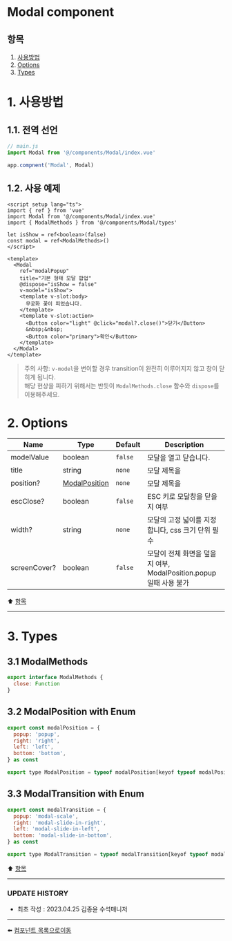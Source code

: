 # Modal component

## 항목

1. [사용방법](#1-사용방법)
2. [Options](#2-options)
3. [Types](#3-types)

# 1. 사용방법

## 1.1. 전역 선언
```javascript
// main.js
import Modal from '@/components/Modal/index.vue'

app.compnent('Modal', Modal)
```

## 1.2. 사용 예제
```vue
<script setup lang="ts">
import { ref } from 'vue'
import Modal from '@/components/Modal/index.vue'
import { ModalMethods } from '@/components/Modal/types'

let isShow = ref<boolean>(false)
const modal = ref<ModalMethods>()
</script>

<template>
  <Modal
    ref="modalPopup"
    title="기본 형태 모달 팝업"
    @dispose="isShow = false"
    v-model="isShow">
    <template v-slot:body>
      무궁화 꽃이 피었습니다.
    </template>
    <template v-slot:action>
      <Button color="light" @click="modal?.close()">닫기</Button>
      &nbsp;&nbsp;
      <Button color="primary">확인</Button>
    </template>
  </Modal>
</template>
```
> 주의 사항: <code>v-model</code>을 변이할 경우 transition이 완전히 이루어지지 않고 창이 닫히게 됩니다.<br>
해당 현상을 피하기 위해서는 반듯이 <code>ModalMethods.close</code> 함수와 <code>dispose</code>를 이용해주세요.

# 2. Options
| Name | Type | Default | Description |
|------|------|---------|-------------|
| modelValue | boolean | <code>false</code> | 모달을 열고 닫습니다. |
| title | string | <code>none</code> | 모달 제목을 |
| position? | [ModalPosition](#32-modalposition-with-enum) | <code>none</code> | 모달 제목을 |
| escClose? | boolean | <code>false</code> | ESC 키로 모달창을 닫을지 여부 |
| width? | string | <code>none</code> | 모달의 고정 넓이를 지정합니다, css 크기 단위 필수 |
| screenCover? | boolean | <code>false</code> | 모달이 전체 화면을 덮을지 여부, ModalPosition.popup일때 사용 불가 |


:arrow_up: [항목](#항목)

---

# 3. Types

## 3.1 ModalMethods
```js
export interface ModalMethods {
  close: Function
}
```

## 3.2 ModalPosition with Enum
```js
export const modalPosition = {
  popup: 'popup',
  right: 'right',
  left: 'left',
  bottom: 'bottom',
} as const

export type ModalPosition = typeof modalPosition[keyof typeof modalPosition]
```

## 3.3 ModalTransition with Enum
```js
export const modalTransition = {
  popup: 'modal-scale',
  right: 'modal-slide-in-right',
  left: 'modal-slide-in-left',
  bottom: 'modal-slide-in-bottom',
} as const

export type ModalTransition = typeof modalTransition[keyof typeof modalTransition]
```

:arrow_up: [항목](#항목)

---

### UPDATE HISTORY

* 최초 작성 : 2023.04.25 김종윤 수석매니저


---

:arrow_left: [컴포넌트 목록으로이동](https://github.com/dream-insight/ts-vue3/components)